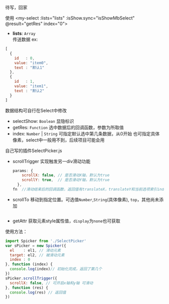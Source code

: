 待写，回家

使用
<my-select :lists="lists" :isShow.sync="isShowMbSelect" @result="getRes" index="0"></my-select>

+ **lists**: `Array`  
传送数据  ex:
```javascript
[
  {
    id   : 0,
    value: "item0",
    text : "默认1"
  },
  {
    id   : 1,
    value: "item1",
    text : "默认2"
  }
]
```
数据结构可自行在Select中修改


+ selectShow: `Boolean`
  显隐标识
+ getRes: `Function`
  选中数据后的回调函数，参数为所取值
+ index: `Number` | `String`
  可指定默认选中第几条数据，从0开始
  也可指定具体像素，select中一般用不到，后续项目可能会用
  
自己写的插件SelectPicker.js
+ scrollTrigger  实现触发另一div滑动功能
  ```javascript
  params: {
      scrollX: false, // 是否滑动X轴，默认为true
      scrollY: true,  // 是否滑动Y轴，默认为true
    },
  fn  //滑动结束后的回调函数，返回值有translateX，translateY和当前选项索引index
  ```
+ scrollTo
  移动到指定位置。可选值`Number`,`String`(具体像素), `top`，其他尚未添加
  ```javascript
  ```
+ getAttr
  获取元素style属性值，`display`为`none`也可获取

使用方法：
```javascript
import Spicker from './SelectPicker'
var sPicker = new Spicker({
  el    : el1, // 滑动元素
  target: el2, // 被滑动元素
  index : 0
}, function (index) {
  console.log(index)// 初始化完成，返回了第几个
})
sPicker.scrollTrigger({
  scrollX: false, // 可开启x轴和y轴 可滑动
}, function (res) {
  console.log(res) // 返回值
})
```
